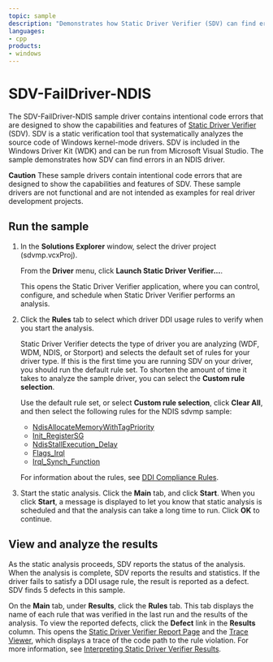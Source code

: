 ```yaml
---
topic: sample
description: "Demonstrates how Static Driver Verifier (SDV) can find errors in a NDIS driver."
languages:
- cpp
products:
- windows
---
```


<!---
    name: SDV-FailDriver-NDIS
    platform: WDM
    language: cpp
    category: StaticDriverVerifier Network
    description: Demonstrates how Static Driver Verifier (SDV) can find errors in a NDIS driver.
    samplefwlink: http://go.microsoft.com/fwlink/p/?LinkId=617995
--->

# SDV-FailDriver-NDIS

The SDV-FailDriver-NDIS sample driver contains intentional code errors that are designed to show the capabilities and features of [Static Driver Verifier](http://msdn.microsoft.com/en-us/library/windows/hardware/ff552808) (SDV). SDV is a static verification tool that systematically analyzes the source code of Windows kernel-mode drivers. SDV is included in the Windows Driver Kit (WDK) and can be run from Microsoft Visual Studio. The sample demonstrates how SDV can find errors in an NDIS driver.

**Caution** These sample drivers contain intentional code errors that are designed to show the capabilities and features of SDV. These sample drivers are not functional and are not intended as examples for real driver development projects.

## Run the sample

1. In the **Solutions Explorer** window, select the driver project (sdvmp.vcxProj).

    From the **Driver** menu, click **Launch Static Driver Verifier...**.

    This opens the Static Driver Verifier application, where you can control, configure, and schedule when Static Driver Verifier performs an analysis.

1. Click the **Rules** tab to select which driver DDI usage rules to verify when you start the analysis.

    Static Driver Verifier detects the type of driver you are analyzing (WDF, WDM, NDIS, or Storport) and selects the default set of rules for your driver type. If this is the first time you are running SDV on your driver, you should run the default rule set. To shorten the amount of time it takes to analyze the sample driver, you can select the **Custom rule selection**.

    Use the default rule set, or select **Custom rule selection**, click **Clear All**, and then select the following rules for the NDIS sdvmp sample:

    - [NdisAllocateMemoryWithTagPriority](http://msdn.microsoft.com/en-us/library/windows/hardware/ff549326)
    - [Init\_RegisterSG](http://msdn.microsoft.com/en-us/library/windows/hardware/ff547153)
    - [NdisStallExecution\_Delay](http://msdn.microsoft.com/en-us/library/windows/hardware/ff549332)
    - [Flags\_Irql](http://msdn.microsoft.com/en-us/library/windows/hardware/ff546123)
    - [Irql\_Synch\_Function](http://msdn.microsoft.com/en-us/library/windows/hardware/ff548015)

    For information about the rules, see [DDI Compliance Rules](http://msdn.microsoft.com/en-us/library/windows/hardware/ff552840).

1. Start the static analysis. Click the **Main** tab, and click **Start**. When you click **Start**, a message is displayed to let you know that static analysis is scheduled and that the analysis can take a long time to run. Click **OK** to continue.

## View and analyze the results

As the static analysis proceeds, SDV reports the status of the analysis. When the analysis is complete, SDV reports the results and statistics. If the driver fails to satisfy a DDI usage rule, the result is reported as a defect. SDV finds 5 defects in this sample.

On the **Main** tab, under **Results**, click the **Rules** tab. This tab displays the name of each rule that was verified in the last run and the results of the analysis. To view the reported defects, click the **Defect** link in the **Results** column. This opens the [Static Driver Verifier Report Page](http://msdn.microsoft.com/en-us/library/windows/hardware/ff552834) and the [Trace Viewer](http://msdn.microsoft.com/en-us/library/windows/hardware/ff544659), which displays a trace of the code path to the rule violation. For more information, see [Interpreting Static Driver Verifier Results](http://msdn.microsoft.com/en-us/library/windows/hardware/ff547228).